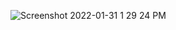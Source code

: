 ![Screenshot 2022-01-31 1 29 24 PM](https://user-images.githubusercontent.com/98554370/151876518-efc5e65f-48f0-4c45-ba97-7cf983d71d05.png)
